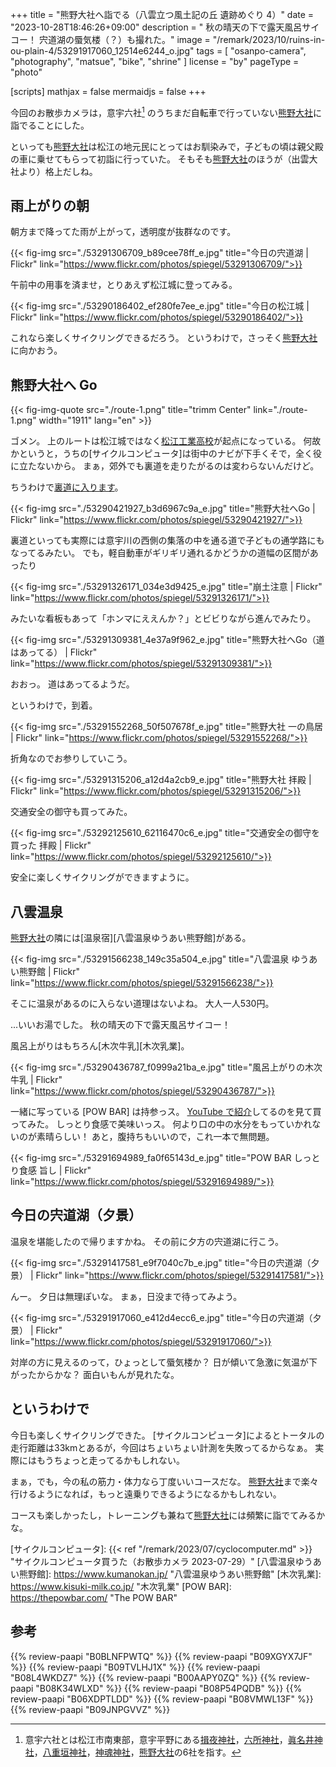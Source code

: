 +++
title = "熊野大社へ詣でる（八雲立つ風土記の丘 遺跡めぐり 4）"
date =  "2023-10-28T18:46:26+09:00"
description = " 秋の晴天の下で露天風呂サイコー！ 宍道湖の蜃気楼（？）も撮れた。"
image = "/remark/2023/10/ruins-in-ou-plain-4/53291917060_12514e6244_o.jpg"
tags = [ "osanpo-camera", "photography", "matsue", "bike", "shrine" ]
license = "by"
pageType = "photo"

[scripts]
  mathjax = false
  mermaidjs = false
+++

今回のお散歩カメラは，意宇六社[^iu6] のうちまだ自転車で行っていない[熊野大社]に詣でることにした。

[^iu6]: 意宇六社とは松江市南東部，意宇平野にある[揖夜神社]，[六所神社]，[眞名井神社]，[八重垣神社]，[神魂神社]，[熊野大社]の6社を指す。

といっても[熊野大社]は松江の地元民にとってはお馴染みで，子どもの頃は親父殿の車に乗せてもらって初詣に行っていた。
そもそも[熊野大社]のほうが（出雲大社より）格上だしね。

## 雨上がりの朝

朝方まで降ってた雨が上がって，透明度が抜群なのです。

{{< fig-img src="./53291306709_b89cee78ff_e.jpg" title="今日の宍道湖 | Flickr" link="https://www.flickr.com/photos/spiegel/53291306709/">}}

午前中の用事を済ませ，とりあえず松江城に登ってみる。

{{< fig-img src="./53290186402_ef280fe7ee_e.jpg" title="今日の松江城 | Flickr" link="https://www.flickr.com/photos/spiegel/53290186402/">}}

これなら楽しくサイクリングできるだろう。
というわけで，さっそく[熊野大社]に向かおう。

## 熊野大社へ Go

{{< fig-img-quote src="./route-1.png" title="trimm Center" link="./route-1.png" width="1911" lang="en" >}}

ゴメン。
上のルートは松江城ではなく[松江工業高校](https://maps.app.goo.gl/kxeazxDzsa7idRT87)が起点になっている。
何故かというと，うちの[サイクルコンピュータ]は街中のナビが下手くそで，全く役に立たないから。
まぁ，郊外でも裏道を走りたがるのは変わらないんだけど。

ちうわけで[裏道に入ります](https://maps.app.goo.gl/sZvXJeYoerp6G2GN6)。

{{< fig-img src="./53290421927_b3d6967c9a_e.jpg" title="熊野大社へGo | Flickr" link="https://www.flickr.com/photos/spiegel/53290421927/">}}

裏道といっても実際には意宇川の西側の集落の中を通る道で子どもの通学路にもなってるみたい。
でも，軽自動車がギリギリ通れるかどうかの道幅の区間があったり

{{< fig-img src="./53291326171_034e3d9425_e.jpg" title="崩土注意 | Flickr" link="https://www.flickr.com/photos/spiegel/53291326171/">}}

みたいな看板もあって「ホンマにええんか？」とビビりながら進んでみたり。

{{< fig-img src="./53291309381_4e37a9f962_e.jpg" title="熊野大社へGo（道はあってる） | Flickr" link="https://www.flickr.com/photos/spiegel/53291309381/">}}

おおっ。
道はあってるようだ。

というわけで，到着。

{{< fig-img src="./53291552268_50f507678f_e.jpg" title="熊野大社 一の鳥居 | Flickr" link="https://www.flickr.com/photos/spiegel/53291552268/">}}

折角なのでお参りしていこう。

{{< fig-img src="./53291315206_a12d4a2cb9_e.jpg" title="熊野大社 拝殿 | Flickr" link="https://www.flickr.com/photos/spiegel/53291315206/">}}

交通安全の御守も買ってみた。

{{< fig-img src="./53292125610_62116470c6_e.jpg" title="交通安全の御守を買った 拝殿 | Flickr" link="https://www.flickr.com/photos/spiegel/53292125610/">}}

安全に楽しくサイクリングができますように。

## 八雲温泉

[熊野大社]の隣には[温泉宿][八雲温泉ゆうあい熊野館]がある。

{{< fig-img src="./53291566238_149c35a504_e.jpg" title="八雲温泉 ゆうあい熊野館 | Flickr" link="https://www.flickr.com/photos/spiegel/53291566238/">}}

そこに温泉があるのに入らない道理はないよね。
大人一人530円。

...いいお湯でした。
秋の晴天の下で露天風呂サイコー！

風呂上がりはもちろん[木次牛乳][木次乳業]。

{{< fig-img src="./53290436787_f0999a21ba_e.jpg" title="風呂上がりの木次牛乳 | Flickr" link="https://www.flickr.com/photos/spiegel/53290436787/">}}

一緒に写っている [POW BAR] は持参っス。
[YouTube で紹介](https://www.youtube.com/watch?v=A6SMbaB8pkc "広島の直線２km舗装路へサイクリングに行ってきました。 - YouTube")してるのを見て買ってみた。
しっとり食感で美味いっス。
何より口の中の水分をもっていかれないのが素晴らしい！ あと，腹持ちもいいので，これ一本で無問題。

{{< fig-img src="./53291694989_fa0f65143d_e.jpg" title="POW BAR しっとり食感 旨し | Flickr" link="https://www.flickr.com/photos/spiegel/53291694989/">}}

## 今日の宍道湖（夕景）

温泉を堪能したので帰りますかね。
その前に夕方の宍道湖に行こう。

{{< fig-img src="./53291417581_e9f7040c7b_e.jpg" title="今日の宍道湖（夕景） | Flickr" link="https://www.flickr.com/photos/spiegel/53291417581/">}}

んー。
夕日は無理ぽいな。
まぁ，日没まで待ってみよう。

{{< fig-img src="./53291917060_e412d4ecc6_e.jpg" title="今日の宍道湖（夕景） | Flickr" link="https://www.flickr.com/photos/spiegel/53291917060/">}}

対岸の方に見えるのって，ひょっとして蜃気楼か？ 日が傾いて急激に気温が下がったからかな？ 面白いもんが見れたな。

## というわけで

今日も楽しくサイクリングできた。
[サイクルコンピュータ]によるとトータルの走行距離は33kmとあるが，今回はちょいちょい計測を失敗ってるからなぁ。
実際にはもうちょっと走ってるかもしれない。

まぁ，でも，今の私の筋力・体力なら丁度いいコースだな。
[熊野大社]まで楽々行けるようになれば，もっと遠乗りできるようになるかもしれない。

コースも楽しかったし，トレーニングも兼ねて[熊野大社]には頻繁に詣でてみるかな。

[揖夜神社]: https://maps.app.goo.gl/iUGu79bh4BSm4GSYA
[六所神社]: ttps://maps.app.goo.gl/SPuX6QUhQDjuwJqY7
[眞名井神社]: https://maps.app.goo.gl/nyh3AEE3PAW3LowZ6
[八重垣神社]: https://maps.app.goo.gl/XDujWAcnq2N6RrjUA
[神魂神社]: https://maps.app.goo.gl/fTkqQa5wrEpYfaAj9
[熊野大社]: https://maps.app.goo.gl/3iGHW49pdHp3syxK8
[島根県立図書館]: https://www.library.pref.shimane.lg.jp/ "島根県立図書館"
[サイクルコンピュータ]: {{< ref "/remark/2023/07/cyclocomputer.md" >}} "サイクルコンピュータ買うた（お散歩カメラ 2023-07-29）"
[八雲温泉ゆうあい熊野館]: https://www.kumanokan.jp/ "八雲温泉ゆうあい熊野館"
[木次乳業]: https://www.kisuki-milk.co.jp/ "木次乳業"
[POW BAR]: https://thepowbar.com/ "The POW BAR"

## 参考

{{% review-paapi "B0BLNFPWTQ" %}} <!-- trimm ROLLIN サイクルコンピュータ -->
{{% review-paapi "B09XGYX7JF" %}} <!-- GARMIN vívosmart 5 -->
{{% review-paapi "B09TVLHJ1X" %}} <!-- Shokz OpenRun Mini 骨伝導ヘッドセット -->
{{% review-paapi "B08L4WKDZ7" %}} <!-- PowerShot ZOOM -->
{{% review-paapi "B00AAPY0ZQ" %}} <!-- パンク修理剤 -->
{{% review-paapi "B08K34WLXD" %}} <!-- ステムバッグ（stem bag） -->
{{% review-paapi "B08P54PQDB" %}} <!-- メッセンジャーバッグ -->
{{% review-paapi "B06XDPTLDD" %}} <!-- ブドウ糖 -->
{{% review-paapi "B08VMWL13F" %}} <!-- VAAM -->
{{% review-paapi "B09JNPGVVZ" %}} <!-- POW BAR -->
